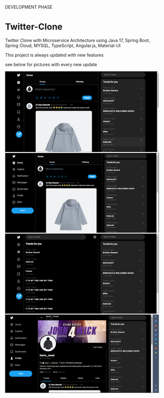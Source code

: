 DEVELOPMENT PHASE

# Twitter-Clone
Twitter Clone with Microservice Architecture using Java 17, Spring Boot, Spring Cloud, MYSQL, TypeScript, Angular.js, Material-UI

This project is always updated with new features

see below for pictures with every new update

<img src="https://github.com/Akinyemi-samuel/Twitter-Clone/blob/main/frontend/readme_img/tweeticon1.png"/>

<img src="https://github.com/Akinyemi-samuel/Twitter-Clone/blob/main/frontend/readme_img/tweetbtn.png"/>

<img src="https://github.com/Akinyemi-samuel/Twitter-Clone/blob/main/frontend/readme_img/explore.png"/>

<img src="https://github.com/Akinyemi-samuel/Twitter-Clone/blob/main/frontend/readme_img/profilepage.png"/>
